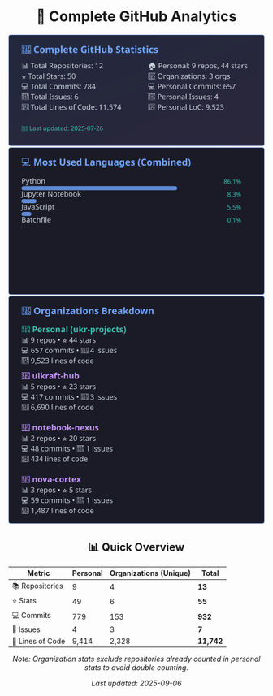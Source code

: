 <!-- GitHub Stats - Auto Generated -->
<div align="center">

# 🚀 Complete GitHub Analytics

![GitHub Stats](./assets/github-stats.svg)
![Languages](./assets/languages.svg)
![Organizations](./assets/organizations.svg)

## 📊 Quick Overview

| Metric | Personal | Organizations (Unique) | **Total** |
|--------|----------|------------------------|-----------|
| 📚 Repositories | 9 | 4 | **13** |
| ⭐ Stars | 49 | 6 | **55** |
| 💻 Commits | 779 | 153 | **932** |
| 🐛 Issues | 4 | 3 | **7** |
| 📏 Lines of Code | 9,414 | 2,328 | **11,742** |

*Note: Organization stats exclude repositories already counted in personal stats to avoid double counting.*

*Last updated: 2025-09-06*

</div>
<!-- End GitHub Stats -->